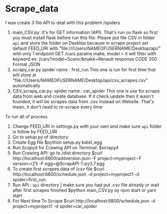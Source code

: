 # Scrape_data
I was create 3 file API to deal with this problem
/spiders
1. main_CSV.py: It's for GET information (API). 
That's run on flask so first you must install flask before run this file.
Please put file CSV in folder `api` and store the folder on Desktop
because in scrape project set default FEED_URI with "file:///Users/*NAMEOFUSERNAME*/Desktop/api/"
with only 1 endpoint
GET /cars
params make, model > it will filter with keyword ex: /cars?model=Scenic&make=Renault
response CODE 200 Format JSON
2. scrapy_car.py
spider name : first_run
This one is run for first time that will store at "file:///Users/*NAMEOFUSERNAME*/Desktop/api/csv_scrapes.csv" automatically 
3. CSV_scrapy_car.py: 
spider name : car_spider
This one is use for scrape data from web and create database. If it check update then it wasn't founded, 
it will be scrapes data from .csv instead on Website. That's mean, it don't need to re-scrape every time

To run all of process
1. Change FEED_URI in settings.py with your own and make sure `api` folder is follow by FEED_URI
2. Go to setup.py of directory
3. Create Egg file
$python setup.py bdist_egg
4. Run Scapyd for Crawing API on Terminal:
$scrapyd
5. Run Crawing API: go to /dist directory
$curl http://localhost:6800/addversion.json -F project=myproject -F version=r23 -F egg=@ScrapAPI-1-py3.7.egg
6. To create first scrapes data of /csv file
$curl http://localhost:6800/schedule.json -d project=myproject1 -d spider=first_run
5. Run API : `api` directory | make sure you had put .csv file already or wait after first scrapes finished
$python main_CSV.py oy npm start or yarn start
6. For Next time To Scrape
$curl http://localhost:6800/schedule.json -d project=myproject1 -d spider=car_spider